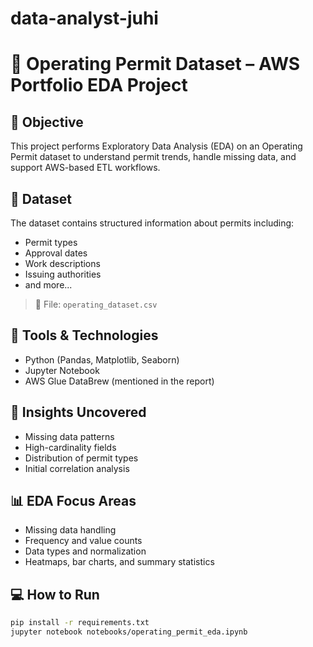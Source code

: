 # data-analyst-juhi
# 🚧 Operating Permit Dataset – AWS Portfolio EDA Project

## 📌 Objective

This project performs Exploratory Data Analysis (EDA) on an Operating Permit dataset to understand permit trends, handle missing data, and support AWS-based ETL workflows.

## 📁 Dataset

The dataset contains structured information about permits including:
- Permit types
- Approval dates
- Work descriptions
- Issuing authorities
- and more...

> 📄 File: `operating_dataset.csv`

## 🔧 Tools & Technologies

- Python (Pandas, Matplotlib, Seaborn)
- Jupyter Notebook
- AWS Glue DataBrew (mentioned in the report)

## 🧠 Insights Uncovered

- Missing data patterns
- High-cardinality fields
- Distribution of permit types
- Initial correlation analysis

## 📊 EDA Focus Areas

- Missing data handling
- Frequency and value counts
- Data types and normalization
- Heatmaps, bar charts, and summary statistics

## 💻 How to Run

```bash
pip install -r requirements.txt
jupyter notebook notebooks/operating_permit_eda.ipynb
